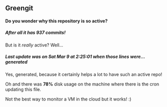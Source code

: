 ## Greengit

#### Do you wonder why this repository is so active?

##### After all it has 937 commits!

But is it *really* active? Well...

##### Last update was on Sat Mar 9 at 2:25:01 when those lines were... generated

Yes, generated, because it certainly helps a lot to have such an active repo!

Oh and there was **78%** disk usage on the machine
where there is the cron updating this file.

Not the best way to monitor a VM in the cloud but it works! :)
